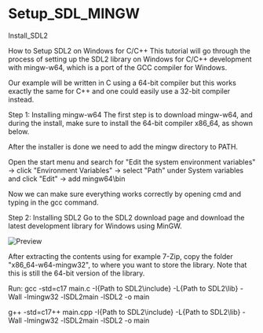 # Setup_SDL_MINGW
Install_SDL2


How to Setup SDL2 on Windows for C/C++
This tutorial will go through the process of setting up the SDL2 library on Windows for C/C++ development with mingw-w64, which is a port of the GCC compiler for Windows.


Our example will be written in C using a 64-bit compiler but this works exactly the same for C++ and one could easily use a 32-bit compiler instead.

Step 1: Installing mingw-w64
The first step is to download mingw-w64, and during the install, make sure to install the 64-bit compiler x86_64, as shown below.

After the installer is done we need to add the mingw directory to PATH.

Open the start menu and search for "Edit the system environment variables" -> click "Environment Variables" -> select "Path" under System variables and click "Edit" -> add mingw64\bin

Now we can make sure everything works correctly by opening cmd and typing in the gcc command.



Step 2: Installing SDL2
Go to the SDL2 download page and download the latest development library for Windows using MinGW.


![Preview](https://raw.githubusercontent.com/username/project/master/image-path/05.png)


After extracting the contents using for example 7-Zip, copy the folder "x86_64-w64-mingw32", to where you want to store the library.
Note that this is still the 64-bit version of the library.



Run:
gcc -std=c17 main.c -I{Path to SDL2\include} -L{Path to SDL2\lib} -Wall -lmingw32 -lSDL2main -lSDL2 -o main


g++ -std=c17++ main.cpp -I{Path to SDL2\include} -L{Path to SDL2\lib} -Wall -lmingw32 -lSDL2main -lSDL2 -o main
